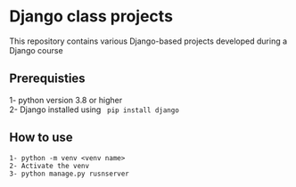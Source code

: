 # Django class projects
This repository contains various Django-based projects developed during a Django course


## Prerequisties


1- python version 3.8 or higher  
2- Django installed using ``` pip install django```

## How to use 
```
1- python -m venv <venv name>
2- Activate the venv
3- python manage.py rusnserver
```

